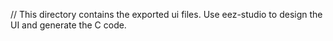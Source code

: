// This directory contains the exported ui files. Use eez-studio to design the UI and generate the C code.
